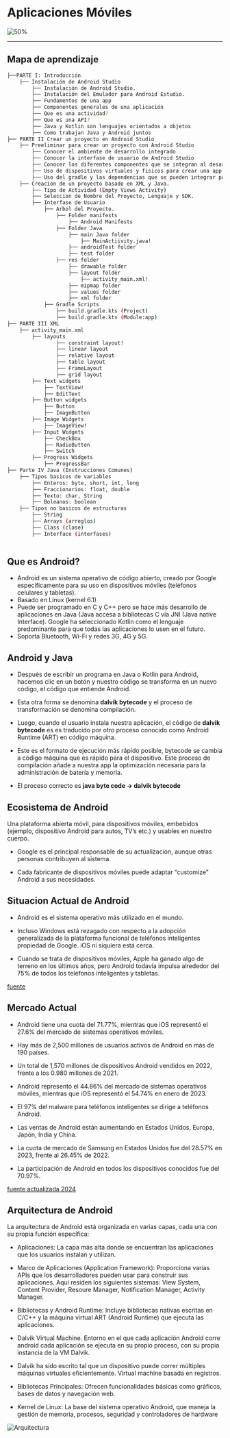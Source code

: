 # Aplicaciones Móviles

![50%](https://progress-bar.xyz/50)
____

## Mapa de aprendizaje

```bash
├──PARTE I: Introducción
    ├── Instalación de Android Studio
        ├── Instalación de Android Studio.
        ├── Instalación del Emulador para Android Estudio.
        ├── Fundamentos de una app
        ├── Componentes generales de una aplicación
        ├── Que es una actividad?
        ├── Que es una API?
        ├── Java y Kotlin son lenguajes orientados a objetos
        ├── Como trabajan Java y Android juntos
├── PARTE II Crear un proyecto en Android Studio
    ├── Preeliminar para crear un proyecto con Android Studio
        ├── Conocer el ambiente de desarrollo integrado
        ├── Conocer la interfase de usuario de Android Studio
        ├── Conocer los diferentes componentes que se integran al desarrollo de una app
        ├── Uso de dispositivos virtuales y fisicos para crear una app.
        ├── Uso del gradle y las dependencias que se pueden integrar para el desarrollo de una app
    ├── Creacion de un proyecto basado en XML y Java.
        ├── Tipo de Actividad (Empty Views Activity)
        ├── Seleccion de Nombre del Proyecto, Lenguaje y SDK.
        ├── Interfase de Usuario
            ├── Arbol del Proyecto.
                ├── Folder manifests
                    ├── Android Manifests
                ├── Folder Java
                    ├── main Java folder
                        ├── MainActiivity.java!
                    ├── androidTest folder
                    ├── test folder
                ├── res folder
                    ├── drawable folder
                    ├── layout folder
                        ├── activity_main.xml!
                    ├── mipmap folder
                    ├── values folder
                    ├── xml folder
            ├── Gradle Scripts
                ├── build.gradle.kts (Project)
                ├── build.gradle.kts (Module:app)
├── PARTE III XML
    ├── activity_main.xml
        ├── layouts
                ├── constraint layout!
                ├── linear layout
                ├── relative layout
                ├── table layout
                ├── FrameLayout
                ├── grid layout
        ├── Text widgets
            ├── TextView!
            ├── EditText
        ├── Button widgets
            ├── Button
            ├── ImageButton
        ├── Image Widgets
            ├── ImageView!
        ├── Input Widgets
            ├── CheckBox
            ├── RadioButton
            ├── Switch
        ├── Progress Widgets
            ├── ProgressBar
├── Parte IV Java (Instrucciones Comunes)
    ├── Tipos basicos de variables
        ├── Enteros: byte, short, int, long
        ├── Fraccionarios: float, double
        ├── Texto: char, String
        ├── Boleanos: boolean
    ├── Tipos no basicos de estructuras
        ├── String
        ├── Arrays (arreglos)
        ├── Class (clase)
        ├── Interface (interfases)    
    
```


## Que es Android?

* Android es un sistema operativo de código abierto, creado por Google específicamente para su uso en dispositivos móviles (teléfonos celulares y tabletas).
* Basado en Linux (kernel 6.1)
* Puede ser programado en C y C++ pero se hace más desarrollo de aplicaciones en Java (Java accesa a bibliotecas C vía JNI (Java native Interface). Google ha seleccionado Kotlin como el lenguaje predominante para que todas las aplicaciones lo usen en el futuro.
* Soporta Bluetooth, Wi-Fi y redes 3G, 4G y 5G.

 ## Android y Java

* Después de escribir un programa en Java o Kotlin para Android, hacemos clic en un botón y nuestro código se transforma en un nuevo código, el código que entiende Android. 

* Esta otra forma se denomina **dalvik bytecode** y el proceso de transformación se denomina compilación.  

* Luego, cuando el usuario instala nuestra aplicación, el código de **dalvik bytecode** es es traducido por otro proceso conocido como Android Runtime (ART) en código máquina.

* Este es el formato de ejecución más rápido posible, bytecode se cambia a código máquina que es rápido para el dispositivo. Este proceso de compilación añade a nuestra app la optimización necesaria para la administración de batería y memoria.

* El proceso correcto es **java byte code -> dalvik bytecode**

## Ecosistema de Android

Una plataforma abierta móvil, para dispositivos móviles, embebidos (ejemplo, dispositivo Android para autos, TV’s etc.) y usables en nuestro cuerpo.

* Google es el principal responsable de su actualización, aunque otras personas contribuyen al sistema.

* Cada fabricante de dispositivos móviles puede adaptar “customize” Android a sus necesidades.

## Situacion Actual de Android

* Android es el sistema operativo más utilizado en el mundo.  

* Incluso Windows está rezagado con respecto a la adopción generalizada de la plataforma funcional de teléfonos inteligentes propiedad de Google. iOS ni siquiera está cerca.  

* Cuando se trata de dispositivos móviles, Apple ha ganado algo de terreno en los últimos años, pero Android todavía impulsa alrededor del 75% de todos los teléfonos inteligentes y tabletas.

[fuente](https://techjury.net/blog/android-market-share/)

## Mercado Actual

* Android tiene una cuota del 71.77%, mientras que iOS representó el 27.6% del mercado de sistemas operativos móviles. 

* Hay más de 2,500 millones de usuarios activos de Android en más de 190 países. 

* Un total de 1,570 millones de dispositivos Android vendidos en 2022, frente a los 0.980 millones de 2021. 

* Android representó el 44.86% del mercado de sistemas operativos móviles, mientras que iOS representó el 54.74% en enero de 2023. 

* El 97% del malware para teléfonos inteligentes se dirige a teléfonos Android. 

* Las ventas de Android están aumentando en Estados Unidos, Europa, Japón, India y China. 

* La cuota de mercado de Samsung en Estados Unidos fue del 28.57% en 2023, frente al 26.45% de 2022. 

* La participación de Android en todos los dispositivos conocidos fue del 70.97%.

[fuente actualizada 2024](https://techjury.net/blog/android-market-share/)

## Arquitectura de Android

La arquitectura de Android está organizada en varias capas, cada una con su propia función específica:

* Aplicaciones: La capa más alta donde se encuentran las aplicaciones que los usuarios instalan y utilizan.

* Marco de Aplicaciones (Application Framework): Proporciona varias APIs que los desarrolladores pueden usar para construir sus aplicaciones. Aqui residen los siguientes sistemas: View System, Content Provider, Resoure Manager, Notification Manager, Activity Manager.

* Bibliotecas y Android Runtime: Incluye bibliotecas nativas escritas en C/C++ y la máquina virtual ART (Android Runtime) que ejecuta las aplicaciones.

* Dalvik Virtual Machine. Entorno en el que cada aplicación Android corre android cada aplicación se ejecuta en su propio proceso, con su propia instancia de la VM Dalvik.

* Dalvik ha sido escrito tal que un dispositivo puede correr múltiples máquinas virtuales eficientemente. Virtual machine basada en registros.


* Bibliotecas Principales: Ofrecen funcionalidades básicas como gráficos, bases de datos y navegación web.

* Kernel de Linux: La base del sistema operativo Android, que maneja la gestión de memoria, procesos, seguridad y controladores de hardware


![Arquitectura](https://source.android.com/static/images/android-stack.svg?hl=es-419)

